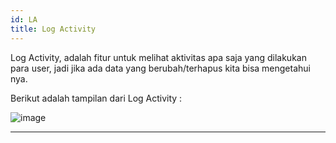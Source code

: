 ```yaml
---
id: LA
title: Log Activity
---
```


Log Activity, adalah fitur untuk melihat aktivitas apa saja yang dilakukan para user, jadi jika ada data yang berubah/terhapus kita bisa mengetahui nya.

Berikut adalah tampilan dari Log Activity :

![image](/img/LA.PNG)


---     